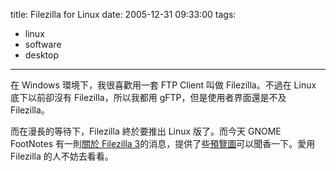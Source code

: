 title: Filezilla for Linux
date: 2005-12-31 09:33:00
tags: 
- linux
- software
- desktop
---

在 Windows 環境下，我很喜歡用一套 FTP Client 叫做 Filezilla。不過在 Linux 底下以前卻沒有 Filezilla，所以我都用 gFTP，但是使用者界面還是不及 Filezilla。

而在漫長的等待下，Filezilla 終於要推出 Linux 版了。而今天 GNOME FootNotes 有一則[關於 Filezilla 3](http://gnomedesktop.org/node/2540)的消息，提供了些[預覽圖](http://www.linuxedge.org/index.php?q=node/40)可以聞香一下。愛用 Filezilla 的人不妨去看看。